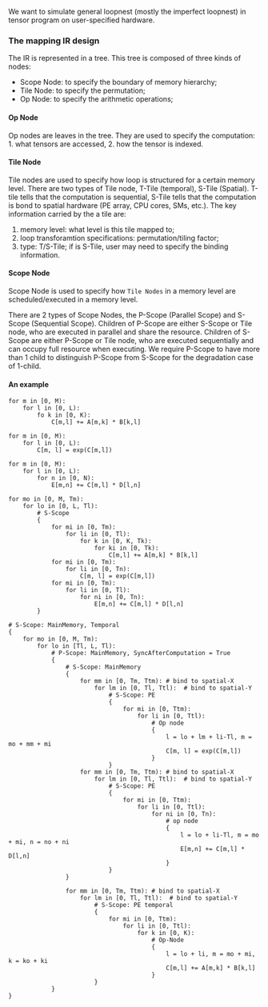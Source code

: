 We want to simulate general loopnest (mostly the imperfect loopnest) in tensor program on user-specified hardware. 

### The mapping IR design

The IR is represented in a tree. This tree is composed of three kinds of nodes:
- Scope Node: to specify the boundary of memory hierarchy;
- Tile Node: to specify the permutation;
- Op Node: to specify the arithmetic operations; 

#### Op Node 
Op nodes are leaves in the tree. They are used to specify the computation: 1. what tensors are accessed, 2. how the tensor is indexed. 

#### Tile Node 
Tile nodes are used to specify how loop is structured for a certain memory level. There are two types of Tile node, T-Tile (temporal), S-Tile (Spatial). T-tile tells that the computation is sequential, S-Tile tells that the computation is bond to spatial hardware (PE array, CPU cores, SMs, etc.). The key information carried by the a tile are: 
1. memory level: what level is this tile mapped to; 
2. loop transforamtion specifications: permutation/tiling factor; 
3. type: T/S-Tile; if is S-Tile, user may need to specify the binding information. 

#### Scope Node 
Scope Node is used to specify how `Tile Nodes` in a memory level are scheduled/executed in a memory level. 

There are 2 types of Scope Nodes, the P-Scope (Parallel Scope) and S-Scope (Sequential Scope). Children of P-Scope are either S-Scope or Tile node, who are executed in parallel and share the resource. Children of S-Scope are either P-Scope or Tile node, who are executed sequentially and can occupy full resource when executing. We require P-Scope to have more than 1 child to distinguish P-Scope from S-Scope for the degradation case of 1-child. 

#### An example


```
for m in [0, M):    
    for l in [0, L):
        fo k in [0, K):
            C[m,l] += A[m,k] * B[k,l]

for m in [0, M):
    for l in [0, L):
        C[m, l] = exp(C[m,l])

for m in [0, M):
    for l in [0, L):
        for n in [0, N):
            E[m,n] += C[m,l] * D[l,n]
```

```
for mo in [0, M, Tm):    
    for lo in [0, L, Tl):
        # S-Scope 
        {
            for mi in [0, Tm):
                for li in [0, Tl):
                    for k in [0, K, Tk):
                        for ki in [0, Tk):
                            C[m,l] += A[m,k] * B[k,l]
            for mi in [0, Tm): 
                for li in [0, Tn):
                    C[m, l] = exp(C[m,l])
            for mi in [0, Tm):
                for li in [0, Tl):
                    for ni in [0, Tn):
                        E[m,n] += C[m,l] * D[l,n]
        }
```

```
# S-Scope: MainMemory, Temporal   
{
    for mo in [0, M, Tm):    
        for lo in [Tl, L, Tl):
            # P-Scope: MainMemory, SyncAfterComputation = True  
            {
                # S-Scope: MainMemory
                {
                    for mm in [0, Tm, Ttm): # bind to spatial-X
                        for lm in [0, Tl, Ttl):  # bind to spatial-Y 
                            # S-Scope: PE 
                            {
                                for mi in [0, Ttm):
                                    for li in [0, Ttl):
                                        # Op node
                                        {
                                            l = lo + lm + li-Tl, m = mo + mm + mi
                                            C[m, l] = exp(C[m,l])
                                        }
                            }
                    for mm in [0, Tm, Ttm): # bind to spatial-X
                        for lm in [0, Tl, Ttl):  # bind to spatial-Y 
                            # S-Scope: PE 
                            {
                                for mi in [0, Ttm):
                                    for li in [0, Ttl):
                                        for ni in [0, Tn):
                                            # op node 
                                            {
                                                l = lo + li-Tl, m = mo + mi, n = no + ni 
                                                E[m,n] += C[m,l] * D[l,n]
                                            }
                            }
                }

                for mm in [0, Tm, Ttm): # bind to spatial-X
                    for lm in [0, Tl, Ttl):  # bind to spatial-Y
                        # S-Scope: PE temporal 
                        {
                            for mi in [0, Ttm):
                                for li in [0, Ttl):
                                    for k in [0, K):
                                        # Op-Node 
                                        {
                                            l = lo + li, m = mo + mi, k = ko + ki 
                                            C[m,l] += A[m,k] * B[k,l]
                                        }
                        }
            }
}
```